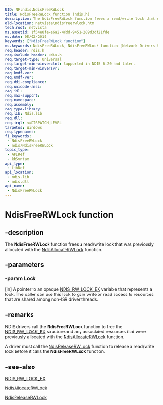 ```yaml
---
UID: NF:ndis.NdisFreeRWLock
title: NdisFreeRWLock function (ndis.h)
description: The NdisFreeRWLock function frees a read/write lock that was previously allocated with the NdisAllocateRWLock function.
old-location: netvista\ndisfreerwlock.htm
tech.root: netvista
ms.assetid: 1f54e8fe-e6a2-4ddd-9451-289d3df21fde
ms.date: 05/02/2018
keywords: ["NdisFreeRWLock function"]
ms.keywords: NdisFreeRWLock, NdisFreeRWLock function [Network Drivers Starting with Windows Vista], ndis/NdisFreeRWLock, ndis_processor_group_ref_f711221a-f265-446e-86bc-7b5b4d17f7d9.xml, netvista.ndisfreerwlock
req.header: ndis.h
req.include-header: Ndis.h
req.target-type: Universal
req.target-min-winverclnt: Supported in NDIS 6.20 and later.
req.target-min-winversvr: 
req.kmdf-ver: 
req.umdf-ver: 
req.ddi-compliance: 
req.unicode-ansi: 
req.idl: 
req.max-support: 
req.namespace: 
req.assembly: 
req.type-library: 
req.lib: Ndis.lib
req.dll: 
req.irql: <=DISPATCH_LEVEL
targetos: Windows
req.typenames: 
f1_keywords:
 - NdisFreeRWLock
 - ndis/NdisFreeRWLock
topic_type:
 - APIRef
 - kbSyntax
api_type:
 - LibDef
api_location:
 - ndis.lib
 - ndis.dll
api_name:
 - NdisFreeRWLock
---
```


# NdisFreeRWLock function


## -description

The 
  <b>NdisFreeRWLock</b> function frees a read/write lock that was previously allocated with the 
  <a href="/windows-hardware/drivers/ddi/ndis/nf-ndis-ndisallocaterwlock">NdisAllocateRWLock</a> function.

## -parameters

### -param Lock 

[in]
A pointer to an opaque 
     <a href="/previous-versions/windows/hardware/drivers/ff567279(v=vs.85)">NDIS_RW_LOCK_EX</a> variable that represents a
     lock. The caller can use this lock to gain write or read access to resources that are shared among
     non-ISR driver threads.

## -remarks

NDIS drivers call the 
    <b>NdisFreeRWLock</b> function to free the 
    <a href="/previous-versions/windows/hardware/drivers/ff567279(v=vs.85)">NDIS_RW_LOCK_EX</a> structure and any associated
    resources that were previously allocated with the 
    <a href="/windows-hardware/drivers/ddi/ndis/nf-ndis-ndisallocaterwlock">NdisAllocateRWLock</a> function.

A driver must call the 
    <a href="/windows-hardware/drivers/ddi/ndis/nf-ndis-ndisreleaserwlock">NdisReleaseRWLock</a> function to release a
    read/write lock before it calls the 
    <b>NdisFreeRWLock</b> function.

## -see-also

<a href="/previous-versions/windows/hardware/drivers/ff567279(v=vs.85)">NDIS_RW_LOCK_EX</a>



<a href="/windows-hardware/drivers/ddi/ndis/nf-ndis-ndisallocaterwlock">NdisAllocateRWLock</a>



<a href="/windows-hardware/drivers/ddi/ndis/nf-ndis-ndisreleaserwlock">NdisReleaseRWLock</a>